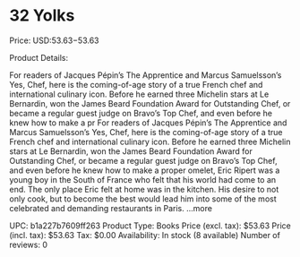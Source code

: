 # 32 Yolks

Price: USD:$53.63-$53.63

Product Details:

For readers of Jacques Pépin’s The Apprentice and Marcus Samuelsson’s Yes, Chef, here is the coming-of-age story of a true French chef and international culinary icon. Before he earned three Michelin stars at Le Bernardin, won the James Beard Foundation Award for Outstanding Chef, or became a regular guest judge on Bravo’s Top Chef, and even before he knew how to make a pr For readers of Jacques Pépin’s The Apprentice and Marcus Samuelsson’s Yes, Chef, here is the coming-of-age story of a true French chef and international culinary icon. Before he earned three Michelin stars at Le Bernardin, won the James Beard Foundation Award for Outstanding Chef, or became a regular guest judge on Bravo’s Top Chef, and even before he knew how to make a proper omelet, Eric Ripert was a young boy in the South of France who felt that his world had come to an end. The only place Eric felt at home was in the kitchen. His desire to not only cook, but to become the best would lead him into some of the most celebrated and demanding restaurants in Paris. ...more

UPC: b1a227b7609ff263
Product Type: Books
Price (excl. tax): $53.63
Price (incl. tax): $53.63
Tax: $0.00
Availability: In stock (8 available)
Number of reviews: 0